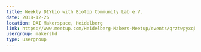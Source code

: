 ```yaml
---
title: Weekly DIYbio with Biotop Community Lab e.V.
date: 2018-12-26
location: DAI Makerspace, Heidelberg
link: https://www.meetup.com/Heidelberg-Makers-Meetup/events/qrztwpyxqbjc/
usergroup: makershd
type: usergroup
---
```


